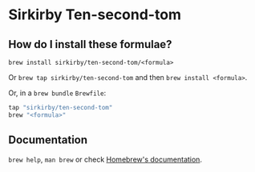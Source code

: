 # Sirkirby Ten-second-tom

## How do I install these formulae?

`brew install sirkirby/ten-second-tom/<formula>`

Or `brew tap sirkirby/ten-second-tom` and then `brew install <formula>`.

Or, in a `brew bundle` `Brewfile`:

```ruby
tap "sirkirby/ten-second-tom"
brew "<formula>"
```

## Documentation

`brew help`, `man brew` or check [Homebrew's documentation](https://docs.brew.sh).
